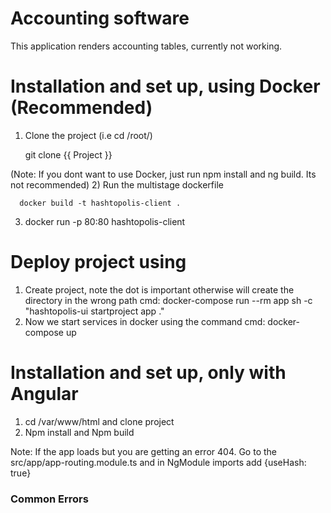 # Accounting software

This application renders accounting tables, currently not working.
<!-- # Hastopolis UI -->

<!-- ![Hashtopolis - Animated gif demo](demo/intro1.gif) -->

# Installation and set up, using Docker (Recommended)
1) Clone the project (i.e cd /root/)

      git clone {{ Project }}

(Note: If you dont want to use Docker, just run npm install and ng build. Its not recommended)
2) Run the multistage dockerfile

      docker build -t hashtopolis-client .
3) docker run -p 80:80 hashtopolis-client

# Deploy project using

1) Create project, note the dot is important otherwise will create the directory in the wrong path cmd:  docker-compose run --rm app sh -c "hashtopolis-ui startproject app ."
2) Now we start services in docker using the command cmd: docker-compose up

# Installation and set up, only with Angular

1) cd /var/www/html and clone project
2) Npm install and Npm build

Note: If the app loads but you are getting an error 404. Go to the src/app/app-routing.module.ts and in NgModule imports add {useHash: true}


### Common Errors
